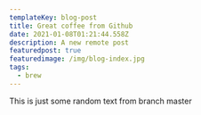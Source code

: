 ```yaml
---
templateKey: blog-post
title: Great coffee from Github
date: 2021-01-08T01:21:44.558Z
description: A new remote post
featuredpost: true
featuredimage: /img/blog-index.jpg
tags:
  - brew
---
```


This is just some random text from branch master
